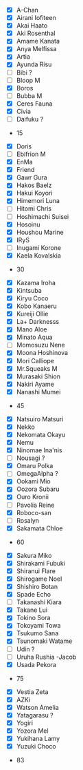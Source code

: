 - [x] A-Chan
- [x] Airani Iofiteen
- [x] Akai Haato
- [x] Aki Rosenthal
- [x] Amame Kanata
- [x] Anya Melfissa
- [x] Artia
- [x] Ayunda Risu
- [ ] Bibi ?
- [ ] Bloop M
- [x] Boros
- [ ] Bubba M
- [x] Ceres Fauna
- [x] Civia
- [ ] Daifuku ?
- 15
- [x] Doris
- [ ] Ebifrion M
- [x] EnMa
- [x] Friend
- [x] Gawr Gura
- [x] Hakos Baelz
- [x] Hakui Koyori
- [x] Himemori Luna
- [ ] Hitomi Chris
- [ ] Hoshimachi Suisei
- [x] Hosoinu
- [x] Houshou Marine
- [x] IRyS
- [ ] Inugami Korone
- [x] Kaela Kovalskia
- 30
- [x] Kazama Iroha
- [x] Kintsuba
- [x] Kiryu Coco
- [x] Kobo Kanaeru
- [x] Kureiji Ollie
- [x] La+ Darknesss
- [x] Mano Aloe
- [x] Minato Aqua
- [ ] Momosuzu Nene
- [x] Moona Hoshinova
- [x] Mori Calliope
- [x] Mr.Squeaks  M
- [x] Murasaki Shion
- [x] Nakiri Ayame
- [x] Nanashi Mumei
- 45
- [x] Natsuiro Matsuri
- [x] Nekko
- [x] Nekomata Okayu
- [x] Nemu
- [x] Ninomae Ina'nis
- [ ] Nousagi ?
- [x] Omaru Polka
- [ ] OmegaAlpha ?
- [x] Ookami Mio
- [x] Oozora Subaru
- [x] Ouro Kronii
- [ ] Pavolia Reine
- [x] Roboco-san
- [ ] Rosalyn
- [x] Sakamata Chloe
- 60
- [x] Sakura Miko
- [x] Shirakami Fubuki
- [x] Shiranui Flare
- [x] Shirogame Noel
- [x] Shishiro Botan
- [x] Spade Echo
- [ ] Takanashi Kiara
- [x] Takane Lui
- [x] Tokino Sora
- [x] Tokoyami Towa
- [x] Tsukumo Sana
- [x] Tsunomaki Watame
- [ ] Udin ?
- [ ] Uruha Rushia -Jacob
- [x] Usada Pekora
- 75
- [x] Vestia Zeta
- [x] AZKi
- [x] Watson Amelia
- [x] Yatagarasu ?
- [x] Yogiri
- [x] Yozora Mel
- [x] Yukihana Lamy
- [x] Yuzuki Choco
- 83


